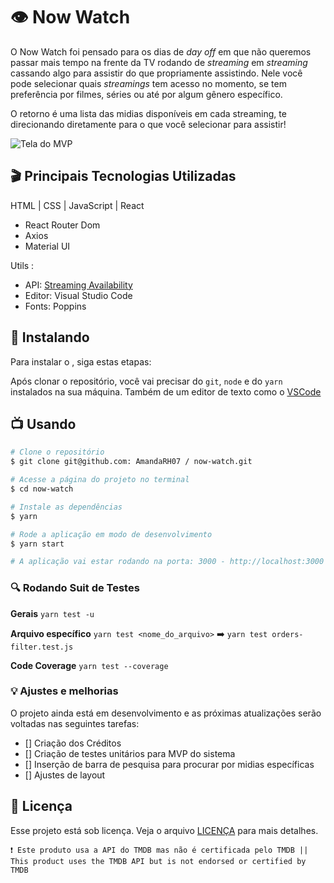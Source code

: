 # 👁 Now Watch

O Now Watch foi pensado para os dias de *day off* em que não queremos passar mais tempo na frente da TV rodando de *streaming* em *streaming* cassando algo para assistir do que propriamente assistindo. Nele você pode selecionar quais *streamings* tem acesso no momento, se tem preferência por filmes, séries ou até por algum gênero específico. 

O retorno é uma lista das midias disponíveis em cada streaming, te direcionando diretamente para o que você selecionar para assistir!

![Tela do MVP](src/images/readme)

## 🎬 Principais Tecnologias Utilizadas
HTML | CSS | JavaScript | React 
- React Router Dom
- Axios
- Material UI

Utils :
- API: [Streaming Availability](https://rapidapi.com/movie-of-the-night-movie-of-the-night-default/api/streaming-availability/)
- Editor: Visual Studio Code
- Fonts: Poppins

## 🍿 Instalando <Now Watch>

Para instalar o <Now Watch>, siga estas etapas:

Após clonar o repositório, você vai precisar do `git`, `node` e do `yarn` instalados na sua máquina. Também de um editor de texto como o [VSCode](https://code.visualstudio.com/)

## 📺  Usando <Now Watch>

```bash
# Clone o repositório
$ git clone git@github.com: AmandaRH07 / now-watch.git

# Acesse a página do projeto no terminal
$ cd now-watch

# Instale as dependências
$ yarn

# Rode a aplicação em modo de desenvolvimento
$ yarn start

# A aplicação vai estar rodando na porta: 3000 - http://localhost:3000
```

### 🔍 Rodando Suit de Testes
**Gerais**
`yarn test -u`

**Arquivo específico**
`yarn test <nome_do_arquivo>` ➡️ `yarn test orders-filter.test.js`

**Code Coverage**
`yarn test --coverage`

### 💡 Ajustes e melhorias

O projeto ainda está em desenvolvimento e as próximas atualizações serão voltadas nas seguintes tarefas:
- [] Criação dos Créditos
- [] Criação de testes unitários para MVP do sistema
- [] Inserção de barra de pesquisa para procurar por midias específicas
- [] Ajustes de layout

## 📝 Licença

Esse projeto está sob licença. Veja o arquivo [LICENÇA](LICENSE.md) para mais detalhes.

```❗ Este produto usa a API do TMDB mas não é certificada pelo TMDB || This product uses the TMDB API but is not endorsed or certified by TMDB```
